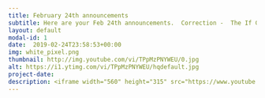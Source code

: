 ```yaml
---
title: February 24th announcements
subtitle: Here are your Feb 24th announcements.  Correction -  The If Gathering will take place on March 22nd and 23rd.
layout: default
modal-id: 1 
date:  2019-02-24T23:58:53+00:00
img: white_pixel.png
thumbnail: http://img.youtube.com/vi/TPpMzPNYWEU/0.jpg
alt: https://i1.ytimg.com/vi/TPpMzPNYWEU/hqdefault.jpg
project-date: 
description: <iframe width="560" height="315" src="https://www.youtube.com/embed/TPpMzPNYWEU" frameborder="0" allowfullscreen></iframe> 
---
```


